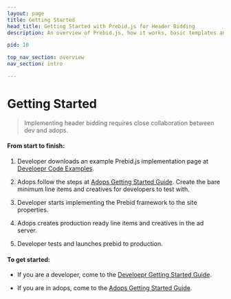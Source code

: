 ```yaml
---
layout: page
title: Getting Started
head_title: Getting Started with Prebid.js for Header Bidding
description: An overview of Prebid.js, how it works, basic templates and examples, and more.

pid: 10

top_nav_section: overview
nav_section: intro

---
```




<div class="bs-docs-section" markdown="1">

# Getting Started

> Implementing header bidding requires close collaboration between dev and adops. 

#### From start to finish:

1. Developer downloads an example Prebid.js implementation page at [Develoepr Code Examples](/dev-docs/examples/basic-example.html). 

2. Adops follow the steps at [Adops Getting Started Guide](/adops.html). Create the bare minimum line items and creatives for developers to test with.

3. Developer starts implementing the Prebid framework to the site properties. 

4. Adops creates production ready line items and creatives in the ad server.

5. Developer tests and launches prebid to production.

#### To get started:

- If you are a developer, come to the [Develoepr Getting Started Guide](/dev-docs/getting-started.html).

- If you are in adops, come to the [Adops Getting Started Guide](/adops.html).

</div>
